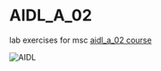 # AIDL_A_02
lab exercises for msc [aidl_a_02 course](https://aidl.uniwa.gr/aidl_a02-neural-networks-and-deep-learning/)


[//]: # (Image References)

[image1]: https://aidl.uniwa.gr/wp-content/uploads/2021/03/cropped-newLogo_1-180x45_trans_ar.png "AIDL"
 
![AIDL][image1]
